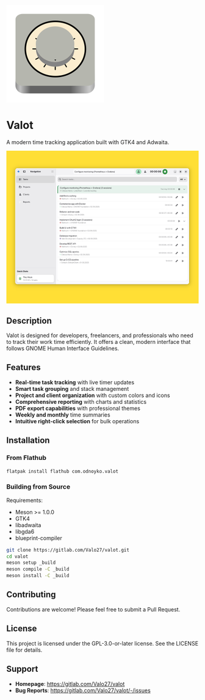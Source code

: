 ![Valot Logotype](data/icons/hicolor/scalable/apps/com.odnoyko.valot.svg)
# Valot

A modern time tracking application built with GTK4 and Adwaita.

![Valot Screenshot](data/screenshots/v0.1.1.png)

## Description

Valot is designed for developers, freelancers, and professionals who need to track their work time efficiently. It offers a clean, modern interface that follows GNOME Human Interface Guidelines.

## Features

- **Real-time task tracking** with live timer updates
- **Smart task grouping** and stack management  
- **Project and client organization** with custom colors and icons
- **Comprehensive reporting** with charts and statistics
- **PDF export capabilities** with professional themes
- **Weekly and monthly** time summaries
- **Intuitive right-click selection** for bulk operations

## Installation

### From Flathub

```bash
flatpak install flathub com.odnoyko.valot
```

### Building from Source

Requirements:
- Meson >= 1.0.0
- GTK4
- libadwaita
- libgda6
- blueprint-compiler

```bash
git clone https://gitlab.com/Valo27/valot.git
cd valot
meson setup _build
meson compile -C _build
meson install -C _build
```

## Contributing

Contributions are welcome! Please feel free to submit a Pull Request.

## License

This project is licensed under the GPL-3.0-or-later license. See the LICENSE file for details.

## Support

- **Homepage**: https://gitlab.com/Valo27/valot
- **Bug Reports**: https://gitlab.com/Valo27/valot/-/issues

